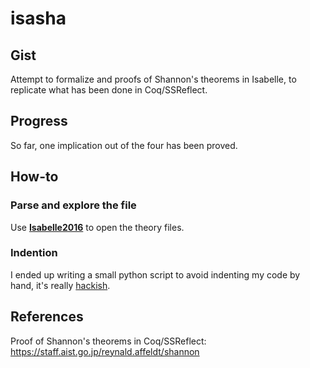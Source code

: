 # isasha

## Gist

Attempt to formalize and proofs of Shannon's theorems in Isabelle, to replicate what has been done in Coq/SSReflect.

## Progress

So far, one implication out of the four has been proved.

## How-to

### Parse and explore the file

Use [**Isabelle2016**](https://www.cl.cam.ac.uk/research/hvg/Isabelle) to open the theory files.

### Indention

I ended up writing a small python script to avoid indenting my code by hand, it's really [hackish](https://github.com/hiqua/isadent).

## References

Proof of Shannon's theorems in Coq/SSReflect: https://staff.aist.go.jp/reynald.affeldt/shannon
